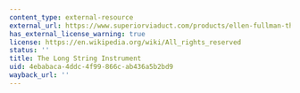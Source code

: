 ```yaml
---
content_type: external-resource
external_url: https://www.superiorviaduct.com/products/ellen-fullman-the-long-string-instrument-lp
has_external_license_warning: true
license: https://en.wikipedia.org/wiki/All_rights_reserved
status: ''
title: The Long String Instrument
uid: 4ebabaca-4ddc-4f99-866c-ab436a5b2bd9
wayback_url: ''
---
```

